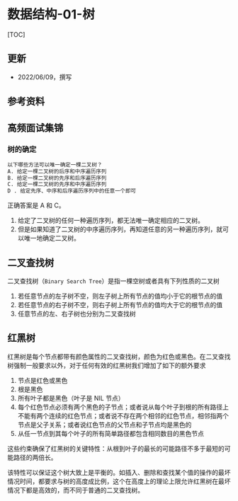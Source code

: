 # 数据结构-01-树


[TOC]


## 更新
* 2022/06/09，撰写


## 参考资料


## 高频面试集锦

### 树的确定

```s
以下哪些方法可以唯一确定一棵二叉树？
A. 给定一棵二叉树的后序和中序遍历序列
B. 给定一棵二叉树的先序和后序遍历序列
C. 给定一棵二叉树的先序和中序遍历序列
D . 给定先序、中序和后序遍历序列中的任意一个即可
```

正确答案是 A 和 C。

1. 给定了二叉树的任何一种遍历序列，都无法唯一确定相应的二叉树。
2. 但是如果知道了二叉树的中序遍历序列，再知道任意的另一种遍历序列，就可以唯一地确定二叉树。



## 二叉查找树

二叉查找树（`Binary Search Tree`）是指一棵空树或者具有下列性质的二叉树
1. 若任意节点的左子树不空，则左子树上所有节点的值均小于它的根节点的值
2. 若任意节点的右子树不空，则右子树上所有节点的值均大于它的根节点的值
3. 任意节点的左、右子树也分别为二叉查找树

## 红黑树

红黑树是每个节点都带有颜色属性的二叉查找树，颜色为红色或黑色。在二叉查找树强制一般要求以外，对于任何有效的红黑树我们增加了如下的额外要求
1. 节点是红色或黑色
2. 根是黑色
3. 所有叶子都是黑色（叶子是 NIL 节点）
4. 每个红色节点必须有两个黑色的子节点；或者说从每个叶子到根的所有路径上不能有两个连续的红色节点；或者说不存在两个相邻的红色节点，相邻指两个节点是父子关系；或者说红色节点的父节点和子节点均是黑色的
5. 从任一节点到其每个叶子的所有简单路径都包含相同数目的黑色节点

这些约束确保了红黑树的关键特性：从根到叶子的最长的可能路径不多于最短的可能路径的两倍长。

该特性可以保证这个树大致上是平衡的。如插入、删除和查找某个值的操作的最坏情况时间，都要求与树的高度成比例，这个在高度上的理论上限允许红黑树在最坏情况下都是高效的，而不同于普通的二叉查找树。